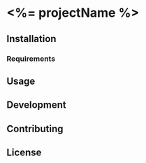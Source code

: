 # <%= projectName %>

## Installation

### Requirements

## Usage

## Development

## Contributing

## License
